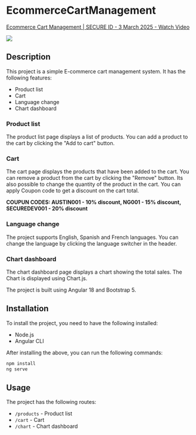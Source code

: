 # EcommerceCartManagement

<div>
    <a href="https://www.loom.com/share/15a3ebc2a582445a9cfc65fe95071f88">
      <p>Ecommerce Cart Management | SECURE ID - 3 March 2025 - Watch Video</p>
    </a>
    <a href="https://www.loom.com/share/15a3ebc2a582445a9cfc65fe95071f88">
      <img style="max-width:300px;" src="https://cdn.loom.com/sessions/thumbnails/15a3ebc2a582445a9cfc65fe95071f88-ccd2b5b57a68419a-full-play.gif">
    </a>
  </div>

## Description
This project is a simple E-commerce cart management system. It has the following features:
- Product list
- Cart
- Language change
- Chart dashboard

### Product list
The product list page displays a list of products. You can add a product to the cart by clicking the "Add to cart" button.

### Cart
The cart page displays the products that have been added to the cart. You can remove a product from the cart by clicking the "Remove" button.
Its also possible to change the quantity of the product in the cart.
You can apply Coupon code to get a discount on the cart total.

**COUPUN CODES: AUSTIN001 - 10% discount, NG001 - 15% discount, SECUREDEV001 - 20% discount**

### Language change
The project supports English, Spanish and French languages. You can change the language by clicking the language switcher in the header.

### Chart dashboard
The chart dashboard page displays a chart showing the total sales. The Chart is displayed using Chart.js.

The project is built using Angular 18 and Bootstrap 5.

## Installation

To install the project, you need to have the following installed:

- Node.js
- Angular CLI

After installing the above, you can run the following commands:

```bash
npm install
ng serve
```

## Usage

The project has the following routes:

- `/products` - Product list
- `/cart` - Cart
- `/chart` - Chart dashboard


